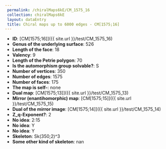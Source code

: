 ```yaml
--- 
 permalink: /chiralMaps6kE/CM_1575_16 
 collection: chiralMaps6kE
 layout: dataEntry
 title: Chiral maps up to 6000 edges - CM[1575;16]
---
```


- **ID**: [CM[1575;16]]({{ site.url }}/test/CM_1575_16)
- **Genus of the underlying surface**: 526
- **Length of the face**: 18
- **Valency**: 9
- **Length of the Petrie polygon**: 70
- **Is the automorphism group solvable?**: S
- **Number of vertices**: 350
- **Number of edges**: 1575
- **Number of faces**: 175
- **The map is self-**: none
- **Dual map**: [CM[1575;13]]({{ site.url }}/test/CM_1575_13)
- **Mirror (enantihomorphic) map**: [CM[1575;15]]({{ site.url }}/test/CM_1575_15)
- **Dual of the mirror image**: [CM[1575;14]]({{ site.url }}/test/CM_1575_14)
- **Z_q-Exponent?**: 2
- **No idea**:  2:15
- **No idea**: Y
- **No idea**: Y
- **Skeleton**: Sk(350;2)^3
- **Some other kind of skeleton**: nan
